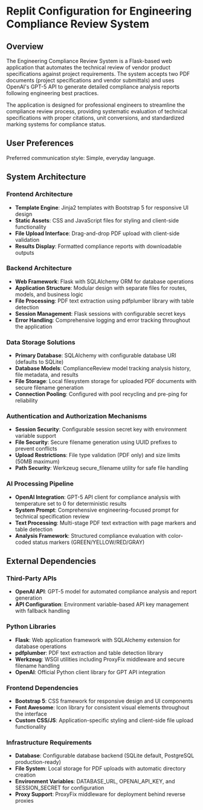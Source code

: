 # Replit Configuration for Engineering Compliance Review System

## Overview

The Engineering Compliance Review System is a Flask-based web application that automates the technical review of vendor product specifications against project requirements. The system accepts two PDF documents (project specifications and vendor submittals) and uses OpenAI's GPT-5 API to generate detailed compliance analysis reports following engineering best practices.

The application is designed for professional engineers to streamline the compliance review process, providing systematic evaluation of technical specifications with proper citations, unit conversions, and standardized marking systems for compliance status.

## User Preferences

Preferred communication style: Simple, everyday language.

## System Architecture

### Frontend Architecture
- **Template Engine**: Jinja2 templates with Bootstrap 5 for responsive UI design
- **Static Assets**: CSS and JavaScript files for styling and client-side functionality
- **File Upload Interface**: Drag-and-drop PDF upload with client-side validation
- **Results Display**: Formatted compliance reports with downloadable outputs

### Backend Architecture
- **Web Framework**: Flask with SQLAlchemy ORM for database operations
- **Application Structure**: Modular design with separate files for routes, models, and business logic
- **File Processing**: PDF text extraction using pdfplumber library with table detection
- **Session Management**: Flask sessions with configurable secret keys
- **Error Handling**: Comprehensive logging and error tracking throughout the application

### Data Storage Solutions
- **Primary Database**: SQLAlchemy with configurable database URI (defaults to SQLite)
- **Database Models**: ComplianceReview model tracking analysis history, file metadata, and results
- **File Storage**: Local filesystem storage for uploaded PDF documents with secure filename generation
- **Connection Pooling**: Configured with pool recycling and pre-ping for reliability

### Authentication and Authorization Mechanisms
- **Session Security**: Configurable session secret key with environment variable support
- **File Security**: Secure filename generation using UUID prefixes to prevent conflicts
- **Upload Restrictions**: File type validation (PDF only) and size limits (50MB maximum)
- **Path Security**: Werkzeug secure_filename utility for safe file handling

### AI Processing Pipeline
- **OpenAI Integration**: GPT-5 API client for compliance analysis with temperature set to 0 for deterministic results
- **System Prompt**: Comprehensive engineering-focused prompt for technical specification review
- **Text Processing**: Multi-stage PDF text extraction with page markers and table detection
- **Analysis Framework**: Structured compliance evaluation with color-coded status markers (GREEN/YELLOW/RED/GRAY)

## External Dependencies

### Third-Party APIs
- **OpenAI API**: GPT-5 model for automated compliance analysis and report generation
- **API Configuration**: Environment variable-based API key management with fallback handling

### Python Libraries
- **Flask**: Web application framework with SQLAlchemy extension for database operations
- **pdfplumber**: PDF text extraction and table detection library
- **Werkzeug**: WSGI utilities including ProxyFix middleware and secure filename handling
- **OpenAI**: Official Python client library for GPT API integration

### Frontend Dependencies
- **Bootstrap 5**: CSS framework for responsive design and UI components
- **Font Awesome**: Icon library for consistent visual elements throughout the interface
- **Custom CSS/JS**: Application-specific styling and client-side file upload functionality

### Infrastructure Requirements
- **Database**: Configurable database backend (SQLite default, PostgreSQL production-ready)
- **File System**: Local storage for PDF uploads with automatic directory creation
- **Environment Variables**: DATABASE_URL, OPENAI_API_KEY, and SESSION_SECRET for configuration
- **Proxy Support**: ProxyFix middleware for deployment behind reverse proxies